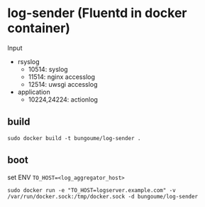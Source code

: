 # log-sender (Fluentd in docker container)

Input

* rsyslog
  * 10514: syslog
  * 11514: nginx accesslog
  * 12514: uwsgi accesslog
* application
  * 10224,24224: actionlog

## build

```
sudo docker build -t bungoume/log-sender .
```

## boot

set ENV `TO_HOST=<log_aggregator_host>`

```
sudo docker run -e "TO_HOST=logserver.example.com" -v /var/run/docker.sock:/tmp/docker.sock -d bungoume/log-sender
```
